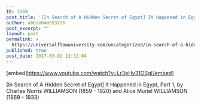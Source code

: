```yaml
---
ID: 3369
post_title: '[In Search of A Hidden Secret of Egypt] It Happened in Egypt, Part 1 (Mystery Audiobook)'
author: abbie04m553726
post_excerpt: ""
layout: post
permalink: >
  https://universalflowuniversity.com/uncategorized/in-search-of-a-hidden-secret-of-egypt-it-happened-in-egypt-part-1-mystery-audiobook/
published: true
post_date: 2017-03-02 12:32:04
---
```

[embed]https://www.youtube.com/watch?v=Lr3eHv31OSg[/embed]<br>
<p>[In Search of A Hidden Secret of Egypt] It Happened in Egypt, Part 1, by Charles Norris WILLIAMSON (1859 - 1920) and Alice Muriel WILLIAMSON (1869 - 1933)</p>